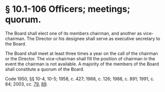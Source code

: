 # § 10.1-106 Officers; meetings; quorum.

<p>The Board shall elect one of its members chairman, and another as vice-chairman. The Director or his designee shall serve as executive secretary to the Board.</p><p>The Board shall meet at least three times a year on the call of the chairman or the Director. The vice-chairman shall fill the position of chairman in the event the chairman is not available. A majority of the members of the Board shall constitute a quorum of the Board.</p><p>Code 1950, §§ 10-4, 10-5; 1958, c. 427; 1968, c. 126; 1988, c. 891; 1991, c. 84; 2003, cc. <a href='http://lis.virginia.gov/cgi-bin/legp604.exe?031+ful+CHAP0079'>79</a>, <a href='http://lis.virginia.gov/cgi-bin/legp604.exe?031+ful+CHAP0089'>89</a>.</p>